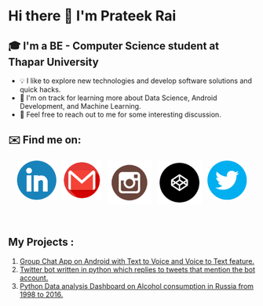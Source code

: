 # Hi there 👋 I'm Prateek Rai
## 🎓 I'm a BE - Computer Science student at Thapar University
* 💡  I like to explore new technologies and develop software solutions and quick hacks.
* 🌱  I'm on track for learning more about Data Science, Android Development, and Machine Learning.
* 💬  Feel free to reach out to me for some interesting discussion.
## ✉️ Find me on:

<p align="center">
 <a href="https://www.linkedin.com/in/prateek-rai-48597b1ab/" target="_blank"><img src="Images/linkedin-logo-png-1837.png" alt="LinkedIn" height="80" style="vertical-align:top; margin:4px"></a>
 <a href="mailto:prateek11rai@gmail.com" target="_blank"> <img src="Images/logo-gmail-9983.png" alt="Email me" height="80" style="vertical-align:top; margin:4px"></a>
 <a href="https://www.instagram.com/prateek11rai/" target="_blank"> <img src="Images/logo-instagram-png-2449.png" alt="Instagram" height="90" style="vertical-align:top; margin:4px"></a>
 <a href="https://codepen.io/prateek11rai" target="_blank"> <img src="Images/2038730.png" alt="Codepen" height="90" style="vertical-align:top; margin:4px"></a>
 <a href="https://twitter.com/Prateek11Rai" target="_blank"> <img src="Images/twitterlogo.png" alt="Twitter" height="80" style="vertical-align:top; margin:4px"></a>
</p>

<br />

## My Projects : 
1. <a href="https://github.com/prateek11rai/Group_Chat_App_Project#readme" target="_blank">Group Chat App on Android with Text to Voice and Voice to Text feature.</a>
2. <a href="https://github.com/prateek11rai/twitter-reply-bot#readme" target="_blank">Twitter bot written in python which replies to tweets that mention the bot account.</a>
3. <a href="https://github.com/prateek11rai/russia-alcohol-dashboard#readme" target="_blank">Python Data analysis Dashboard on Alcohol consumption in Russia from 1998 to 2016.</a>



<!---
prateek11rai/prateek11rai is a ✨ special ✨ repository because its `README.md` (this file) appears on your GitHub profile.
You can click the Preview link to take a look at your changes.
--->
